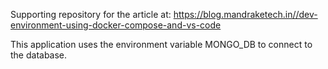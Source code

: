 Supporting repository for the article at:
https://blog.mandraketech.in//dev-environment-using-docker-compose-and-vs-code

This application uses the environment variable MONGO_DB to connect to the database.
